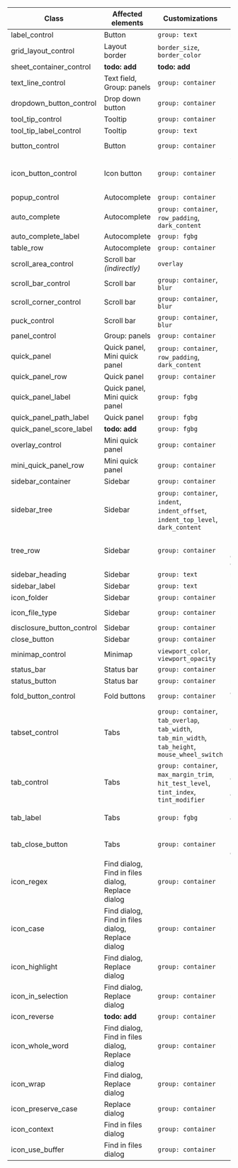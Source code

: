 Class                     | Affected elements | Customizations | Attributes | See also
------------------------- | ----------------- | -------------- | ---------------- | --------
label_control             | Button | `group: text` | none | none
grid_layout_control       | Layout border | `border_size`, `border_color` | none | none
sheet_container_control   | **todo: add** | **todo: add** | none | none
text_line_control         | Text field, Group: panels | `group: container` | none | `Widgets` at `basics.md`
dropdown_button_control   | Drop down button | `group: container` | `hover` | none
tool_tip_control          | Tooltip | `group: container` | none | none
tool_tip_label_control    | Tooltip | `group: text` | none | none
button_control            | Button | `group: container` | `hover`, `pressed` | none
icon_button_control       | Icon button | `group: container` | `left`, `right`, `selected`, `hover` | Classes starting with `icon_`
popup_control             | Autocomplete | `group: container` | none | none
auto_complete             | Autocomplete | `group: container`, `row_padding`, `dark_content` | none | none
auto_complete_label       | Autocomplete | `group: fgbg` | none | none
table_row                 | Autocomplete | `group: container` | `selected` | none
scroll_area_control       | Scroll bar *(indirectly)* | `overlay` | none | Preference `overlay_scroll_bars`
scroll_bar_control        | Scroll bar | `group: container`, `blur` | `horizontal` | Preference `overlay_scroll_bars`
scroll_corner_control     | Scroll bar | `group: container`, `blur` | `horizontal` | Preference `overlay_scroll_bars`
puck_control              | Scroll bar | `group: container`, `blur` | `horizontal` | Preference `overlay_scroll_bars`
panel_control             | Group: panels | `group: container` | none | none
quick_panel               | Quick panel, Mini quick panel | `group: container`, `row_padding`, `dark_content` | none | none
quick_panel_row           | Quick panel | `group: container` | `selected` | none
quick_panel_label         | Quick panel, Mini quick panel | `group: fgbg` | none | none
quick_panel_path_label    | Quick panel | `group: fgbg` | none | none
quick_panel_score_label   | **todo: add** | `group: fgbg` | none | none
overlay_control           | Mini quick panel | `group: container` | none | none
mini_quick_panel_row      | Mini quick panel | `group: container` | `selected` | none
sidebar_container         | Sidebar | `group: container` | none | none
sidebar_tree              | Sidebar | `group: container`, `indent`, `indent_offset`, `indent_top_level`, `dark_content` | none | none
tree_row                  | Sidebar | `group: container` | `selected`, `hover`, `expandable`, `expanded` | none
sidebar_heading           | Sidebar | `group: text` | none | none
sidebar_label             | Sidebar | `group: text` | none | none
icon_folder               | Sidebar | `group: container` | none | none
icon_file_type            | Sidebar | `group: container` | none | `File sidebar icons` at `basics.md`
disclosure_button_control | Sidebar | `group: container` | none | none
close_button              | Sidebar | `group: container` | none | none
minimap_control           | Minimap | `viewport_color`, `viewport_opacity` | `hover` | Preference `always_show_minimap_viewport`
status_bar                | Status bar | `group: container` | none | none
status_button             | Status bar | `group: container` | none | none
fold_button_control       | Fold buttons | `group: container` | `expanded`, `hover` | none
tabset_control            | Tabs | `group: container`, `tab_overlap`, `tab_width`, `tab_min_width`, `tab_height`, `mouse_wheel_switch` | `group: fileColors` | Preference `mouse_wheel_switches_tabs`
tab_control               | Tabs | `group: container`, `max_margin_trim`, `hit_test_level`, `tint_index`, `tint_modifier` | `selected`, `group: fileColors`, `dirty` | none
tab_label                 | Tabs | `group: fgbg` | `selected`, `group: fileColors` | none
tab_close_button          | Tabs | `group: container` | `selected`, `hover`, `dirty` | Preference `show_tab_close_buttons`
icon_regex                | Find dialog, Find in files dialog, Replace dialog | `group: container` | none | none
icon_case                 | Find dialog, Find in files dialog, Replace dialog | `group: container` | none | none
icon_highlight            | Find dialog, Replace dialog | `group: container` | none | none
icon_in_selection         | Find dialog, Replace dialog | `group: container` | none | none
icon_reverse              | **todo: add** | `group: container` | none | none
icon_whole_word           | Find dialog, Find in files dialog, Replace dialog | `group: container` | none | none
icon_wrap                 | Find dialog, Replace dialog | `group: container` | none | none
icon_preserve_case        | Replace dialog | `group: container` | none | none
icon_context              | Find in files dialog | `group: container` | none | none
icon_use_buffer           | Find in files dialog | `group: container` | none | none
